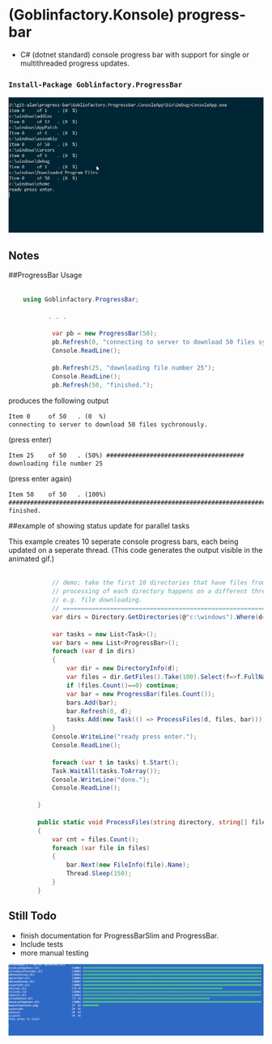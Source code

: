 # (Goblinfactory.Konsole) progress-bar
- C# (dotnet standard) console progress bar with support for single or multithreaded progress updates.

### `Install-Package Goblinfactory.ProgressBar`

![InstallProgressBar](progressbar.gif)

## Notes


##ProgressBar Usage
```csharp

    using Goblinfactory.ProgressBar;

           . . .

            var pb = new ProgressBar(50);
            pb.Refresh(0, "connecting to server to download 50 files sychronously.");
            Console.ReadLine();

            pb.Refresh(25, "downloading file number 25");
            Console.ReadLine();
            pb.Refresh(50, "finished.");
```
produces the following output
```
Item 0     of 50   . (0  %)
connecting to server to download 50 files sychronously.
```
(press enter)

```
Item 25    of 50   . (50%) ######################################
downloading file number 25
```

(press enter again)

```
Item 50    of 50   . (100%) ############################################################################
finished.
```

##example of showing status update for parallel tasks

This example creates 10 seperate console progress bars, each being updated on a seperate thread. (This code generates the output visible in the animated gif.)

```csharp

            // demo; take the first 10 directories that have files from c:\windows, and then pretends to process (list) them.
            // processing of each directory happens on a different thread, to simulate multiple background tasks,
            // e.g. file downloading.
            // ==============================================================================================================
            var dirs = Directory.GetDirectories(@"c:\windows").Where(d=> Directory.GetFiles(d).Count()>0).Take(10);

            var tasks = new List<Task>();
            var bars = new List<ProgressBar>();
            foreach (var d in dirs)
            {
                var dir = new DirectoryInfo(d);
                var files = dir.GetFiles().Take(100).Select(f=>f.FullName).ToArray();
                if (files.Count()==0) continue;
                var bar = new ProgressBar(files.Count());
                bars.Add(bar);
                bar.Refresh(0, d);
                tasks.Add(new Task(() => ProcessFiles(d, files, bar)));
            }
            Console.WriteLine("ready press enter.");
            Console.ReadLine();

            foreach (var t in tasks) t.Start();
            Task.WaitAll(tasks.ToArray());
            Console.WriteLine("done.");
            Console.ReadLine();

        }

        public static void ProcessFiles(string directory, string[] files, ProgressBar bar)
        {
            var cnt = files.Count();
            foreach (var file in files)
            {
                bar.Next(new FileInfo(file).Name);
                Thread.Sleep(150);
            }
        }


```

## Still Todo

- finish documentation for ProgressBarSlim and ProgressBar.
- Include tests
- more manual testing

![multi-threaded test on mac terminal](tested-on-mac-terminal.png)
